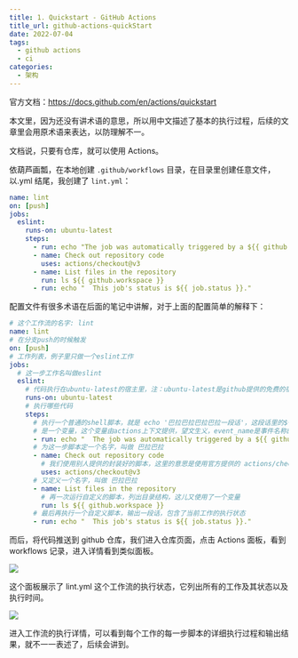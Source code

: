 ```yaml
---
title: 1. Quickstart - GitHub Actions
title_url: github-actions-quickStart
date: 2022-07-04
tags:
  - github actions
  - ci
categories:
  - 架构
---
```


官方文档：https://docs.github.com/en/actions/quickstart

本文里，因为还没有讲术语的意思，所以用中文描述了基本的执行过程，后续的文章里会用原术语来表达，以防理解不一。

文档说，只要有仓库，就可以使用 Actions。

依葫芦画瓢，在本地创建 `.github/workflows` 目录，在目录里创建任意文件，以.yml 结尾，我创建了 `lint.yml`：

```yaml
name: lint
on: [push]
jobs:
  eslint:
    runs-on: ubuntu-latest
    steps:
      - run: echo "The job was automatically triggered by a ${{ github.event_name }} event."
      - name: Check out repository code
        uses: actions/checkout@v3
      - name: List files in the repository
        run: ls ${{ github.workspace }}
      - run: echo "  This job's status is ${{ job.status }}."
```

配置文件有很多术语在后面的笔记中讲解，对于上面的配置简单的解释下：

```yaml
# 这个工作流的名字: lint
name: lint
# 在分支push的时候触发
on: [push]
# 工作列表，例子里只做一个eslint工作
jobs:
  # 这一步工作名叫做eslint
  eslint:
    # 代码执行在ubuntu-latest的宿主里，注：ubuntu-latest是github提供的免费的宿主。
    runs-on: ubuntu-latest
    # 执行哪些代码
    steps:
      # 执行一个普通的shell脚本，就是 echo '巴拉巴拉巴拉巴拉一段话'，这段话里的${{github.event_name}}
      # 是一个变量，这个变量由actions上下文提供，望文生义，event_name是事件名称的意思
      - run: echo "  The job was automatically triggered by a ${{ github.event_name }} event."
      # 为这一步脚本定一个名字，叫做 巴拉巴拉
      - name: Check out repository code
        # 我们使用别人提供的封装好的脚本，这里的意思是使用官方提供的 actions/checkout 的脚本的v3版本
        uses: actions/checkout@v3
      # 又定义一个名字，叫做 巴拉巴拉
      - name: List files in the repository
        # 再一次运行自定义的脚本，列出目录结构，这儿又使用了一个变量
        run: ls ${{ github.workspace }}
      # 最后再执行一个自定义脚本，输出一段话，包含了当前工作的执行状态
      - run: echo "  This job's status is ${{ job.status }}."
```

而后，将代码推送到 github 仓库，我们进入仓库页面，点击 Actions 面板，看到 workflows 记录，进入详情看到类似面板。

![](https://cdn.jsdelivr.net/gh/taoliujun/taoliujun.github.io/assets/202306281119773.png)

这个面板展示了 lint.yml 这个工作流的执行状态，它列出所有的工作及其状态以及执行时间。

![](https://cdn.jsdelivr.net/gh/taoliujun/taoliujun.github.io/assets/202306281120264.png)

进入工作流的执行详情，可以看到每个工作的每一步脚本的详细执行过程和输出结果，就不一一表述了，后续会讲到。
